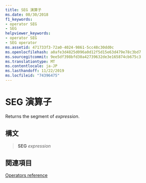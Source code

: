 ```yaml
---
title: SEG 演算子
ms.date: 08/30/2018
f1_keywords:
- operator SEG
- SEG
helpviewer_keywords:
- operator SEG
- SEG operator
ms.assetid: 471733f3-72a0-4024-9861-5cc48c30dd0c
ms.openlocfilehash: a0afe3d4825d096a0d12f5d15e63d479e78c3bd7
ms.sourcegitcommit: 9ee5df398bfd30a42739632de3e165874cb675c3
ms.translationtype: MT
ms.contentlocale: ja-JP
ms.lasthandoff: 11/22/2019
ms.locfileid: "74396475"
---
```

# <a name="operator-seg"></a>SEG 演算子

Returns the segment of *expression*.

## <a name="syntax"></a>構文

> **SEG** *expression*

## <a name="see-also"></a>関連項目

[Operators reference](operators-reference.md)
